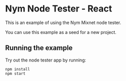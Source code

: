 # Nym Node Tester - React

This is an example of using the Nym Mixnet node tester.

You can use this example as a seed for a new project.

## Running the example

Try out the node tester app by running:

```
npm install
npm start
```
